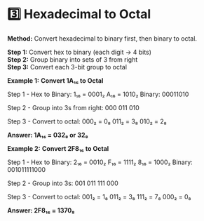 # 3️⃣ Hexadecimal to Octal
    
**Method:**</strong> Convert hexadecimal to binary first, then binary to octal.
                    
<div class="steps">
    <div class="step"><strong>Step 1:</strong> Convert hex to binary (each digit → 4 bits)</div>
    <div class="step"><strong>Step 2:</strong> Group binary into sets of 3 from right</div>
    <div class="step"><strong>Step 3:</strong> Convert each 3-bit group to octal</div>
</div>

**Example 1:** **Convert 1A₁₆ to Octal**
                    
<div class="example">                     
    <div class="calculation">
Step 1 - Hex to Binary:
1₁₆ = 0001₂
A₁₆ = 1010₂
Binary: 00011010

Step 2 - Group into 3s from right:
000 011 010

Step 3 - Convert to octal:
000₂ = 0₈
011₂ = 3₈
010₂ = 2₈

<strong>Answer: 1A₁₆ = 032₈ or 32₈</strong>
    </div>
</div>

**Example 2:** **Convert 2F8₁₆ to Octal**
                    
<div class="example">                        
    <div class="calculation">
Step 1 - Hex to Binary:
2₁₆ = 0010₂
F₁₆ = 1111₂
8₁₆ = 1000₂
Binary: 001011111000

Step 2 - Group into 3s:
001 011 111 000

Step 3 - Convert to octal:
001₂ = 1₈
011₂ = 3₈
111₂ = 7₈
000₂ = 0₈

<strong>Answer: 2F8₁₆ = 1370₈</strong>
    </div>
</div>